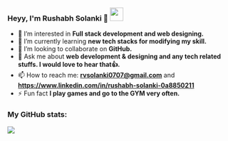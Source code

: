 ### Heyy, I'm Rushabh Solanki 👋 <img src="https://raw.githubusercontent.com/MartinHeinz/MartinHeinz/master/wave.gif" width="30px"> 

- 👀 I’m interested in **Full stack development and web designing.**
- 🌱 I’m currently learning **new tech stacks for modifying my skill.**
- 💞️ I’m looking to collaborate on **GitHub.**
- 💬 Ask me about **web development & designing and any tech related stuffs. I would love to hear that👍.** 
- 📫 How to reach me: **rvsolanki0707@gmail.com** and **https://www.linkedin.com/in/rushabh-solanki-0a8850211**
- ⚡ Fun fact **I play games and go to the GYM very often.**

### My GitHub stats:
<img src="https://github-readme-stats.vercel.app/api?username=Rushabh1221&&show_icons=true&title_color=ffffff&icon_color=bb2acf&text_color=daf7dc&bg_color=151515">


<!---
Rushabh1221/Rushabh1221 is a ✨ special ✨ repository because its `README.md` (this file) appears on your GitHub profile.
You can click the Preview link to take a look at your changes.
--->

